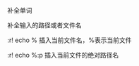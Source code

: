 <c-x><c-n> 补全单词

<c-x><c-f> 补全输入的路径或者文件名



:r! echo %  插入当前文件名，%表示当前文件

:r! echo %:p 插入当前文件的绝对路径名

